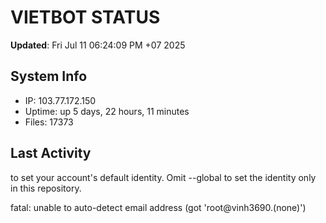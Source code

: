 # VIETBOT STATUS
**Updated**: Fri Jul 11 06:24:09 PM +07 2025

## System Info
- IP: 103.77.172.150
- Uptime: up 5 days, 22 hours, 11 minutes
- Files: 17373

## Last Activity

to set your account's default identity.
Omit --global to set the identity only in this repository.

fatal: unable to auto-detect email address (got 'root@vinh3690.(none)')
